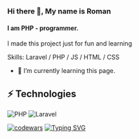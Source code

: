 ### Hi there 👋, My name is Roman
#### I am PHP - programmer.
I made this project just for fun and learning

Skills: Laravel / PHP / JS / HTML / CSS

- 🌱 I’m currently learning this page. 

## ⚡ Technologies
![PHP](https://img.shields.io/badge/php-%23777BB4.svg?style=for-the-badge&logo=php&logoColor=white)
![Laravel](https://img.shields.io/badge/laravel-%23FF2D20.svg?style=for-the-badge&logo=laravel&logoColor=white)



[![codewars](https://www.codewars.com/users/neponmay/badges/large)](https://www.codewars.com/users/neponmay)
[![Typing SVG](https://readme-typing-svg.herokuapp.com?color=%232756F7&multiline=true&height=64&lines=Read-Eval-Print-Loop)](https://git.io/typing-svg)
